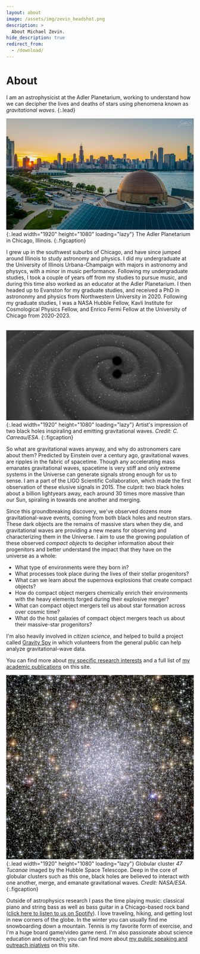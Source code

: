 ```yaml
---
layout: about
image: /assets/img/zevin_headshot.png
description: >
  About Michael Zevin.
hide_description: true
redirect_from:
  - /download/
---
```


# About

<!--author-->

I am an astrophysicist at the Adler Planetarium, working to understand how we can decipher the lives and deaths of stars using phenomena known as <em>gravitational waves</em>.
{:.lead}

![Screenshot](/assets/img/about/adler_planetarium.png){:.lead width="1920" height="1080" loading="lazy"}
The Adler Planetarium in Chicago, Illinois.
{:.figcaption}

I grew up in the southwest suburbs of Chicago, and have since jumped around Illinois to study astronomy and physics.
I did my undergraduate at the University of Illinois Urbana-Champaign with majors in astronomy and physycs, with a minor in music performance.
Following my undergraduate studies, I took a couple of years off from my studies to pursue music, and during this time also worked as an educator at the Adler Planetarium.
I then headed up to Evanston for my graduate studies, and received a PhD in astrononmy and physics from Northwestern University in 2020.
Following my graduate studies, I was a NASA Hubble Fellow, Kavli Institute for Cosmological Physics Fellow, and Enrico Fermi Fellow at the University of Chicago from 2020-2023.
<br><br>

![Screenshot](/assets/img/about/gravitational_waves.jpeg){:.lead width="1920" height="1080" loading="lazy"}
Artist's impression of two black holes inspiraling and emitting gravitational waves. <em>Credit: C. Carreau/ESA</em>.
{:.figcaption}

So what are gravitational waves anyway, and why do astronomers care about them?
Predicted by Einstein over a century ago, gravitational waves are ripples in the fabric of spacetime.
Though any accelerating mass emanates gravitational waves, spacetime is very stiff and only extreme systems in the Universe can generate signals strong enough for us to sense.
I am a part of the LIGO Scientific Collaboration, which made the first observation of these elusive signals in 2015.
The culprit: two black holes about a billion lightyears away, each around 30 times more massive than our Sun, spiraling in towards one another and merging.

Since this groundbreaking discovery, we've observed dozens more gravitational-wave events, coming from both black holes and neutron stars.
These dark objects are the remains of massive stars when they die, and gravitational waves are providing a new means for observing and characterizing them in the Universe.
I aim to use the growing population of these observed <em>compact objects</em> to decipher information about their progenitors and better understand the impact that they have on the universe as a whole:
* What type of environments were they born in?
* What processes took place during the lives of their stellar progenitors?
* What can we learn about the supernova explosions that create compact objects?
* How do compact object mergers chemically enrich their environments with the heavy elements forged during their explosive merger?
* What can compact object mergers tell us about star formation across over cosmic time?
* What do the host galaxies of compact object mergers teach us about their massive-star progenitors?

I'm also heavily involved in <em>citizen science</em>, and helped to build a project called <a href="http://www.gravityspy.org">Gravity Spy</a> in which volunteers from the general public can help analyze gravitational-wave data.

You can find more about <a href="../research.md">my specific research interests</a> and a full list of <a href="../publications">my academic publications</a> on this site.

![Screenshot](/assets/img/about/47tuc.jpg){:.lead width="1920" height="1080" loading="lazy"}
Globular cluster <em>47 Tucanae</em> imaged by the Hubble Space Telescope. Deep in the core of globular clusters such as this one, black holes are believed to interact with one another, merge, and emanate gravitational waves. <em>Credit: NASA/ESA</em>.
{:.figcaption}

Outside of astrophysics research I pass the time playing music: classical piano and string bass as well as bass guitar in a Chicago-based rock band (<a href="https://open.spotify.com/artist/6cg9fRyu1zCFItskHFY2pl?si=ujkvlueNRMCGuKEyROsCmA">click here to listen to us on Spotify</a>).
I love traveling, hiking, and getting lost in new corners of the globe.
In the winter you can usually find me snowboarding down a mountain.
Tennis is my favorite form of exercise, and I'm a huge board game/video game nerd.
I'm also passionate about science education and outreach; you can find more about <a href="../outreach">my public speaking and outreach iniatives</a> on this site.

